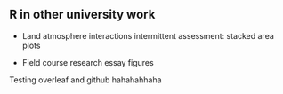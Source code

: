 ## R in other university work

- Land atmosphere interactions intermittent assessment: stacked area plots

- Field course research essay figures 

Testing overleaf and github hahahahhaha 